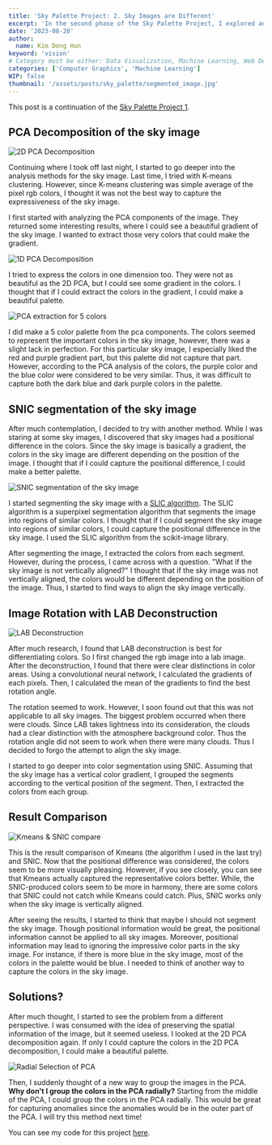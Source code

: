 ```yaml
---
title: 'Sky Palette Project: 2. Sky Images are Different'
excerpt: 'In the second phase of the Sky Palette Project, I explored advanced techniques like PCA decomposition and SNIC segmentation to better capture the intricate details of sky colors, uncovering challenges and new possibilities in extracting harmonious palettes.'
date: '2023-08-20'
author:
  name: Kim Dong Hun
keyword: 'vision'
# Category must be either: Data Visualization, Machine Learning, Web Development, Product Design, Computer Graphics, Other
categories: ['Computer Graphics', 'Machine Learning']
WIP: false
thumbnail: '/assets/posts/sky_palette/segmented_image.jpg'
---
```


This post is a continuation of the [Sky Palette Project 1](./sky_palette_1).

## PCA Decomposition of the sky image

![2D PCA Decomposition](/assets/posts/sky_palette/pca2.png)

Continuing where I took off last night, I started to go deeper into the analysis methods for the sky image. Last time, I tried with K-means clustering. However, since K-means clustering was simple average of the pixel rgb colors, I thought it was not the best way to capture the expressiveness of the sky image.

I first started with analyzing the PCA components of the image. They returned some interesting results, where I could see a beautiful gradient of the sky image. I wanted to extract those very colors that could make the gradient.

![1D PCA Decomposition](/assets/posts/sky_palette/pca1.png)

I tried to express the colors in one dimension too. They were not as beautiful as the 2D PCA, but I could see some gradient in the colors. I thought that if I could extract the colors in the gradient, I could make a beautiful palette.

![PCA extraction for 5 colors](/assets/posts/sky_palette/pca_extracted_5.jpg)

I did make a 5 color palette from the pca components. The colors seemed to represent the important colors in the sky image, however, there was a slight lack in perfection. For this particular sky image, I especially liked the red and purple gradient part, but this palette did not capture that part. However, according to the PCA analysis of the colors, the purple color and the blue color were considered to be very similar. Thus, it was difficult to capture both the dark blue and dark purple colors in the palette.

## SNIC segmentation of the sky image

After much contemplation, I decided to try with another method. While I was staring at some sky images, I discovered that sky images had a positional difference in the colors. Since the sky image is basically a gradient, the colors in the sky image are different depending on the position of the image. I thought that if I could capture the positional difference, I could make a better palette.

![SNIC segmentation of the sky image](/assets/posts/sky_palette/segmented_image.jpg)

I started segmenting the sky image with a [SLIC algorithm](https://darshita1405.medium.com/superpixels-and-slic-6b2d8a6e4f08). The SLIC algorithm is a superpixel segmentation algorithm that segments the image into regions of similar colors. I thought that if I could segment the sky image into regions of similar colors, I could capture the positional difference in the sky image. I used the SLIC algorithm from the scikit-image library.

After segmenting the image, I extracted the colors from each segment. However, during the process, I came across with a question. "What if the sky image is not vertically aligned?" I thought that if the sky image was not vertically aligned, the colors would be different depending on the position of the image. Thus, I started to find ways to align the sky image vertically.

## Image Rotation with LAB Deconstruction

![LAB Deconstruction](/assets/posts/sky_palette/lab_deconstruction.png)

After much research, I found that LAB deconstruction is best for differentiating colors. So I first changed the rgb image into a lab image. After the deconstruction, I found that there were clear distinctions in color areas. Using a convolutional neural network, I calculated the gradients of each pixels. Then, I calculated the mean of the gradients to find the best rotation angle.

The rotation seemed to work. However, I soon found out that this was not applicable to all sky images. The biggest problem occurred when there were clouds. Since LAB takes lightness into its consideration, the clouds had a clear distinction with the atmosphere background color. Thus the rotation angle did not seem to work when there were many clouds. Thus I decided to forgo the attempt to align the sky image.

I started to go deeper into color segmentation using SNIC. Assuming that the sky image has a vertical color gradient, I grouped the segments according to the vertical position of the segment. Then, I extracted the colors from each group.

## Result Comparison

![Kmeans & SNIC compare](/assets/posts/sky_palette/kmeans_snic_compare.png)

This is the result comparison of Kmeans (the algorithm I used in the last try) and SNIC. Now that the positional difference was considered, the colors seem to be more visually pleasing. However, if you see closely, you can see that Kmeans actually captured the representative colors better. While, the SNIC-produced colors seem to be more in harmony, there are some colors that SNIC could not catch while Kmeans could catch. Plus, SNIC works only when the sky image is vertically aligned.

After seeing the results, I started to think that maybe I should not segment the sky image. Though positional information would be great, the positional information cannot be applied to all sky images. Moreover, positional information may lead to ignoring the impressive color parts in the sky image. For instance, if there is more blue in the sky image, most of the colors in the palette would be blue. I needed to think of another way to capture the colors in the sky image.

## Solutions?

After much thought, I started to see the problem from a different perspective. I was consumed with the idea of preserving the spatial information of the image, but it seemed useless. I looked at the 2D PCA decomposition again. If only I could capture the colors in the 2D PCA decomposition, I could make a beautiful palette.

![Radial Selection of PCA](/assets/posts/sky_palette/radial_selection_pca.png)

Then, I suddenly thought of a new way to group the images in the PCA. **Why don't I group the colors in the PCA radially?** Starting from the middle of the PCA, I could group the colors in the PCA radially. This would be great for capturing anomalies since the anomalies would be in the outer part of the PCA. I will try this method next time!

You can see my code for this project [here](https://github.com/hunkim98/sky-palette).
